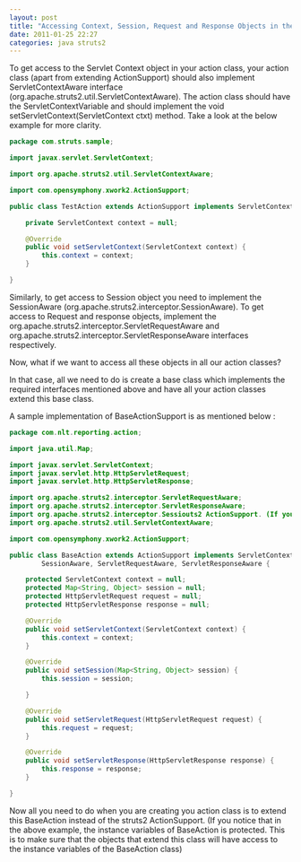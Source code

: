 ```yaml
---
layout: post
title: "Accessing Context, Session, Request and Response Objects in the Struts2 Action Class"
date: 2011-01-25 22:27
categories: java struts2
---
```


To get access to the Servlet Context object in your action class, your action class (apart from extending ActionSupport) should also implement ServletContextAware interface (org.apache.struts2.util.ServletContextAware). The action class should have the ServletContextVariable and should implement the void setServletContext(ServletContext ctxt) method. Take a look at the below example for more clarity.

```java
package com.struts.sample;

import javax.servlet.ServletContext;

import org.apache.struts2.util.ServletContextAware;

import com.opensymphony.xwork2.ActionSupport;

public class TestAction extends ActionSupport implements ServletContextAware {

    private ServletContext context = null;

    @Override
    public void setServletContext(ServletContext context) {
        this.context = context;
    }

}
```

Similarly, to get access to Session object you need to implement the SessionAware (org.apache.struts2.interceptor.SessionAware). To get access to Request and response objects, implement the org.apache.struts2.interceptor.ServletRequestAware and org.apache.struts2.interceptor.ServletResponseAware interfaces respectively.

Now, what if we want to access all these objects in all our action classes?

In that case, all we need to do is create a base class which implements the required interfaces mentioned above and have all your action classes extend this base class.

A sample implementation of BaseActionSupport is as mentioned below :

```java
package com.nlt.reporting.action;

import java.util.Map;

import javax.servlet.ServletContext;
import javax.servlet.http.HttpServletRequest;
import javax.servlet.http.HttpServletResponse;

import org.apache.struts2.interceptor.ServletRequestAware;
import org.apache.struts2.interceptor.ServletResponseAware;
import org.apache.struts2.interceptor.Sessiouts2 ActionSupport. (If you notice that in the above example, the instance variables of BaseAction is protected. This is to make sure that the objects that extend this class will have access to the instance variables of the BaseAction class)nAware;
import org.apache.struts2.util.ServletContextAware;

import com.opensymphony.xwork2.ActionSupport;

public class BaseAction extends ActionSupport implements ServletContextAware,
        SessionAware, ServletRequestAware, ServletResponseAware {

    protected ServletContext context = null;
    protected Map<String, Object> session = null;
    protected HttpServletRequest request = null;
    protected HttpServletResponse response = null;

    @Override
    public void setServletContext(ServletContext context) {
        this.context = context;
    }

    @Override
    public void setSession(Map<String, Object> session) {
        this.session = session;

    }

    @Override
    public void setServletRequest(HttpServletRequest request) {
        this.request = request;
    }

    @Override
    public void setServletResponse(HttpServletResponse response) {
        this.response = response;
    }

}
```

Now all you need to do when you are creating you action class is to extend this BaseAction instead of the struts2 ActionSupport. (If you notice that in the above example, the instance variables of BaseAction is protected. This is to make sure that the objects that extend this class will have access to the instance variables of the BaseAction class)
